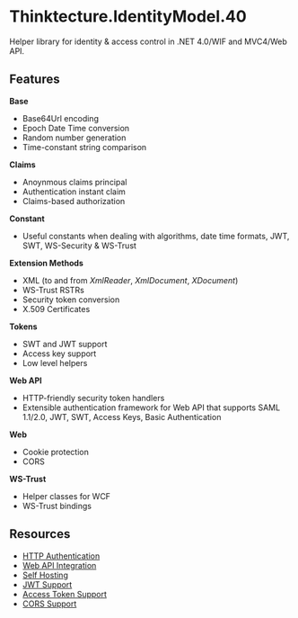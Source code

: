 # Thinktecture.IdentityModel.40 #

Helper library for identity & access control in .NET 4.0/WIF and MVC4/Web API.

## Features ##

**Base**

- Base64Url encoding
- Epoch Date Time conversion
- Random number generation
- Time-constant string comparison

**Claims**

- Anoynmous claims principal
- Authentication instant claim
- Claims-based authorization

**Constant**

- Useful constants when dealing with algorithms, date time formats, JWT, SWT, WS-Security & WS-Trust

**Extension Methods**

- XML (to and from *XmlReader*, *XmlDocument*, *XDocument*)
- WS-Trust RSTRs
- Security token conversion
- X.509 Certificates

**Tokens**

- SWT and JWT support
- Access key support
- Low level helpers

**Web API**

- HTTP-friendly security token handlers
- Extensible authentication framework for Web API that supports SAML 1.1/2.0, JWT, SWT, Access Keys, Basic Authentication

**Web**

- Cookie protection
- CORS

**WS-Trust**

- Helper classes for WCF
- WS-Trust bindings


## Resources ##

- [HTTP Authentication](http://leastprivilege.com/2012/05/26/thinktecture-identitymodel-and-asp-net-web-api/)
- [Web API Integration](http://leastprivilege.com/2012/06/03/thinktecture-identitymodel-and-asp-net-web-api-the-messagehandler/)
- [Self Hosting](http://leastprivilege.com/2012/06/12/thinktecture-identitymodel-45-and-asp-net-web-api-self-hosting/) 
- [JWT Support](http://leastprivilege.com/2012/05/25/json-web-token-jwt-support-in-thinktecture-identitymodel/) 
- [Access Token Support](http://leastprivilege.com/2012/06/03/the-simplest-securitytoken-handler-you-can-write/)
- [CORS Support](http://brockallen.com/2012/06/28/cors-support-in-webapi-mvc-and-iis-with-thinktecture-identitymodel/)

